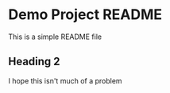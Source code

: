 # Demo Project README
This is a simple README file

## Heading 2
I hope this isn't much of a problem